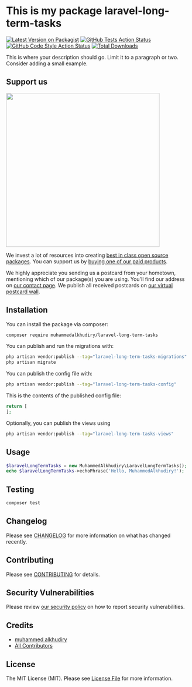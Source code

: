 # This is my package laravel-long-term-tasks

[![Latest Version on Packagist](https://img.shields.io/packagist/v/muhammedalkhudiry/laravel-long-term-tasks.svg?style=flat-square)](https://packagist.org/packages/muhammedalkhudiry/laravel-long-term-tasks)
[![GitHub Tests Action Status](https://img.shields.io/github/actions/workflow/status/muhammedalkhudiry/laravel-long-term-tasks/run-tests.yml?branch=main&label=tests&style=flat-square)](https://github.com/muhammedalkhudiry/laravel-long-term-tasks/actions?query=workflow%3Arun-tests+branch%3Amain)
[![GitHub Code Style Action Status](https://img.shields.io/github/actions/workflow/status/muhammedalkhudiry/laravel-long-term-tasks/fix-php-code-style-issues.yml?branch=main&label=code%20style&style=flat-square)](https://github.com/muhammedalkhudiry/laravel-long-term-tasks/actions?query=workflow%3A"Fix+PHP+code+style+issues"+branch%3Amain)
[![Total Downloads](https://img.shields.io/packagist/dt/muhammedalkhudiry/laravel-long-term-tasks.svg?style=flat-square)](https://packagist.org/packages/muhammedalkhudiry/laravel-long-term-tasks)

This is where your description should go. Limit it to a paragraph or two. Consider adding a small example.

## Support us

[<img src="https://github-ads.s3.eu-central-1.amazonaws.com/laravel-long-term-tasks.jpg?t=1" width="419px" />](https://spatie.be/github-ad-click/laravel-long-term-tasks)

We invest a lot of resources into creating [best in class open source packages](https://spatie.be/open-source). You can support us by [buying one of our paid products](https://spatie.be/open-source/support-us).

We highly appreciate you sending us a postcard from your hometown, mentioning which of our package(s) you are using. You'll find our address on [our contact page](https://spatie.be/about-us). We publish all received postcards on [our virtual postcard wall](https://spatie.be/open-source/postcards).

## Installation

You can install the package via composer:

```bash
composer require muhammedalkhudiry/laravel-long-term-tasks
```

You can publish and run the migrations with:

```bash
php artisan vendor:publish --tag="laravel-long-term-tasks-migrations"
php artisan migrate
```

You can publish the config file with:

```bash
php artisan vendor:publish --tag="laravel-long-term-tasks-config"
```

This is the contents of the published config file:

```php
return [
];
```

Optionally, you can publish the views using

```bash
php artisan vendor:publish --tag="laravel-long-term-tasks-views"
```

## Usage

```php
$laravelLongTermTasks = new MuhammedAlkhudiry\LaravelLongTermTasks();
echo $laravelLongTermTasks->echoPhrase('Hello, MuhammedAlkhudiry!');
```

## Testing

```bash
composer test
```

## Changelog

Please see [CHANGELOG](CHANGELOG.md) for more information on what has changed recently.

## Contributing

Please see [CONTRIBUTING](CONTRIBUTING.md) for details.

## Security Vulnerabilities

Please review [our security policy](../../security/policy) on how to report security vulnerabilities.

## Credits

- [muhammed alkhudiry](https://github.com/MuhammedAlkhudiry)
- [All Contributors](../../contributors)

## License

The MIT License (MIT). Please see [License File](LICENSE.md) for more information.
